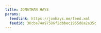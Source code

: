 ```yaml
---
title: JONATHAN HAYS
params:
  feedlink: https://jonhays.me/feed.xml
  feedid: 30cba74a97586f2dbbec1955d8a2a35c
---
```

